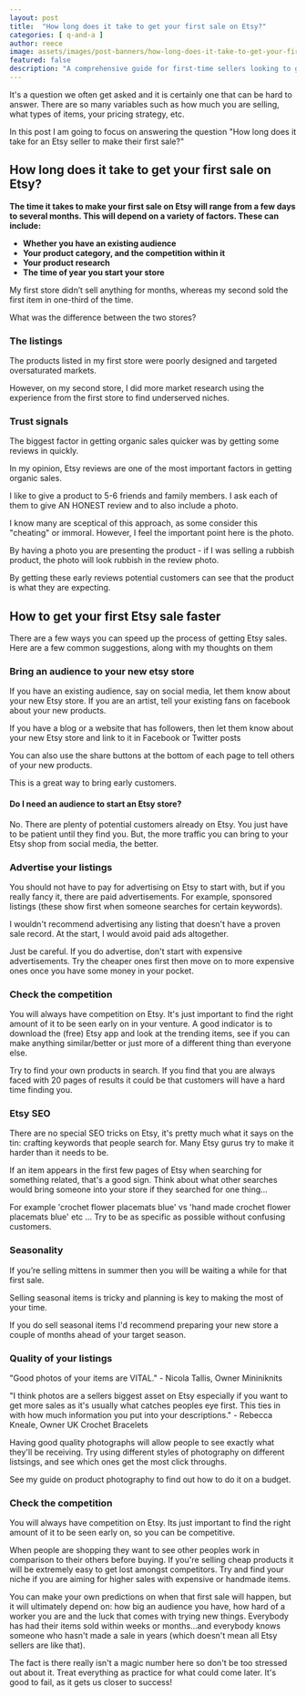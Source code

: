 ```yaml
---
layout: post
title:  "How long does it take to get your first sale on Etsy?" 
categories: [ q-and-a ]
author: reece
image: assets/images/post-banners/how-long-does-it-take-to-get-your-first-sale-on-etsy.jpg
featured: false
description: "A comprehensive guide for first-time sellers looking to get their first sale and make money online."
---
```


It's a question we often get asked and it is certainly one that can be hard to answer. There are so many variables such as how much you are selling, what types of items, your pricing strategy, etc.  

In this post I am going to focus on answering the question "How long does it take for an Etsy seller to make their first sale?"


## How long does it take to get your first sale on Etsy?

 **The time it takes to make your first sale on Etsy will range from a few days to several months. This will depend on a variety of factors. These can include:**

- **Whether you have an existing audience**
- **Your product category, and the competition within it**
- **Your product research**
- **The time of year you start your store**

My first store didn’t sell anything for months, whereas my second sold the first item in one-third of the time.

What was the difference between the two stores?

### The listings

The products listed in my first store were poorly designed and targeted oversaturated markets.

However, on my second store, I did more market research using the experience from the first store to find underserved niches.

### Trust signals


The biggest factor in getting organic sales quicker was by getting some reviews in quickly.

In my opinion, Etsy reviews are one of the most important factors in getting organic sales. 

I like to give a product to 5-6 friends and family members. I ask each of them to give AN HONEST review and to also include a photo.

I know many are sceptical of this approach, as some consider this "cheating" or immoral. However, I feel the important point here is the photo.

By having a photo you are presenting the product - if I was selling a rubbish product, the photo will look rubbish in the review photo. 

By getting these early reviews potential customers can see that the product is what they are expecting.



## How to get your first Etsy sale faster

There are a few ways you can speed up the process of getting Etsy sales. Here are a few common suggestions, along with my thoughts on them

### Bring an audience to your new etsy store

If you have an existing audience, say on social media, let them know about your new Etsy store. If you are an artist, tell your existing fans on facebook about your new products.

If you have a blog or a website that has followers, then let them know about your new Etsy store and link to it in Facebook or Twitter posts

You can also use the share buttons at the bottom of each page to tell others of your new products.

This is a great way to bring early customers.

#### Do I need an audience to start an Etsy store?

No. There are plenty of potential customers already on Etsy. You just have to be patient until they find you. But, the more traffic you can bring to your Etsy shop from social media, the better.

### Advertise your listings

You should not have to pay for advertising on Etsy to start with, but if you really fancy it, there are paid advertisements. For example, sponsored listings (these show first when someone searches for certain keywords).

I wouldn't recommend advertising any listing that doesn't have a proven sale record. At the start, I would avoid paid ads altogether. 

Just be careful. If you do advertise, don't start with expensive advertisements. Try the cheaper ones first then move on to more expensive ones once you have some money in your pocket.

### Check the competition

You will always have competition on Etsy. It's just important to find the right amount of it to be seen early on in your venture. A good indicator is to download the (free) Etsy app and look at the trending items, see if you can make anything similar/better or just more of a different thing than everyone else.

Try to find your own products in search. If you find that you are always faced with 20 pages of results it could be that customers will have a hard time finding you.

### Etsy SEO

There are no special SEO tricks on Etsy, it's pretty much what it says on the tin: crafting keywords that people search for. Many Etsy gurus try to make it harder than it needs to be.

If an item appears in the first few pages of Etsy when searching for something related, that's a good sign. Think about what other searches would bring someone into your store if they searched for one thing... 

For example 'crochet flower placemats blue' vs 'hand made crochet flower placemats blue' etc ... Try to be as specific as possible without confusing customers.

### Seasonality

If you’re selling mittens in summer then you will be waiting a while for that first sale.

Selling seasonal items is tricky and planning is key to making the most of your time.

If you do sell seasonal items I'd recommend preparing your new store a couple of months ahead of your target season. 

### Quality of your listings

"Good photos of your items are VITAL." - Nicola Tallis, Owner Mininiknits   

"I think photos are a sellers biggest asset on Etsy especially if you want to get more sales as it's usually what catches peoples eye first. This ties in with how much information you put into your descriptions."   - Rebecca Kneale, Owner UK Crochet Bracelets

Having good quality photographs will allow people to see exactly what they'll be receiving. Try using different styles of photography on different listsings, and see which ones get the most click throughs.

See my guide on product photography to find out how to do it on a budget.

### Check the competition

You will always have competition on Etsy. Its just important to find the right amount of it to be seen early on, so you can be competitive.

When people are shopping they want to see other peoples work in comparison to their others before buying. If you're selling cheap products it will be extremely easy to get lost amongst competitors. Try and find your niche if you are aiming for higher sales with expensive or handmade items. 


You can make your own predictions on when that first sale will happen, but it will ultimately depend on: how big an audience you have, how hard of a worker you are and the luck that comes with trying new things. Everybody has had their items sold within weeks or months…and everybody knows someone who hasn't made a sale in years (which doesn't mean all Etsy sellers are like that).

The fact is there really isn't a magic number here so don't be too stressed out about it. Treat everything as practice for what could come later. It's good to fail, as it gets us closer to success!
